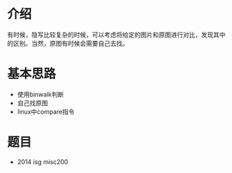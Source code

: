 # 介绍

有时候，隐写比较复杂的时候，可以考虑将给定的图片和原图进行对比，发现其中的区别。当然，原图有时候会需要自己去找。

# 基本思路

- 使用binwalk判断
- 自己找原图
- linux中compare指令​

# 题目

- 2014 isg misc200

